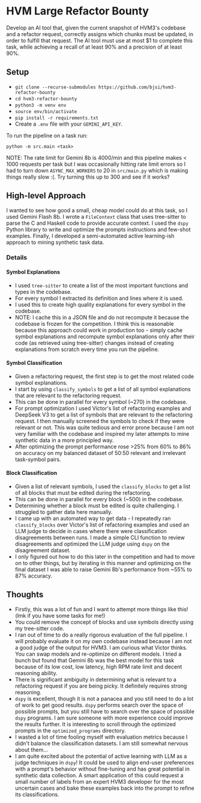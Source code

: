 # HVM Large Refactor Bounty

Develop an AI tool that, given the current snapshot of HVM3's codebase and a refactor request, correctly assigns which chunks must be updated, in order to fulfill that request. The AI tool must use at most $1 to complete this task, while achieving a recall of at least 90% and a precision of at least 90%.

## Setup

- `git clone --recurse-submodules https://github.com/bjsi/hvm3-refactor-bounty`
- `cd hvm3-refactor-bounty`
- `python3 -m venv env`
- `source env/bin/activate`
- `pip install -r requirements.txt`
- Create a `.env` file with your `GEMINI_API_KEY`.

To run the pipeline on a task run:

`python -m src.main <task>`

NOTE: The rate limit for Gemini 8b is 4000/min and this pipeline makes < 1000 requests per task but I was occasionally hitting rate limit errors so I had to turn down `ASYNC_MAX_WORKERS` to 20 in `src/main.py` which is making things really slow :(. Try turning this up to 300 and see if it works?

## High-level Approach

I wanted to see how good a small, cheap model could do at this task, so I used Gemini Flash 8b. I wrote a `FileContext` class that uses tree-sitter to parse the C and Haskell code to provide accurate context. I used the `dspy` Python library to write and optimize the prompts instructions and few-shot examples. Finally, I developed a semi-automated active learning-ish approach to mining synthetic task data.

### Details

#### Symbol Explanations

- I used `tree-sitter` to create a list of the most important functions and types in the codebase.
- For every symbol I extracted its definition and lines where it is used.
- I used this to create high quality explanations for every symbol in the codebase.
- NOTE: I cache this in a JSON file and do not recompute it because the codebase is frozen for the competition. I think this is reasonable because this approach could work in production too - simply cache symbol explanations and recompute symbol explanations only after their code (as retrieved using tree-sitter) changes instead of creating explanations from scratch every time you run the pipeline.

#### Symbol Classification

- Given a refactoring request, the first step is to get the most related code symbol explanations.
- I start by using `classify_symbols` to get a list of all symbol explanations that are relevant to the refactoring request.
- This can be done in parallel for every symbol (~270) in the codebase.
- For prompt optimization I used Victor's list of refactoring examples and DeepSeek V3 to get a list of symbols that are relevant to the refactoring request. I then manually screened the symbols to check if they were relevant or not. This was quite tedious and error prone because I am not very familiar with the codebase and inspired my later attempts to mine synthetic data in a more principled way.
- After optimizing the prompt performance rose >25% from 60% to 86% on accuracy on my balanced dataset of 50:50 relevant and irrelevant task-symbol pairs.

#### Block Classification

- Given a list of relevant symbols, I used the `classify_blocks` to get a list of all blocks that must be edited during the refactoring.
- This can be done in parallel for every block (~500) in the codebase.
- Determining whether a block must be edited is quite challenging. I struggled to gather data here manually.
- I came up with an automated way to get data - I repeatedly ran `classify_blocks` over Victor's list of refactoring examples and used an LLM judge to decide in cases where there were classification disagreements between runs. I made a simple CLI function to review disagreements and optimized the LLM judge using `dspy` on the disagreement dataset.
- I only figured out how to do this later in the competition and had to move on to other things, but by iterating in this manner and optimizing on the final dataset I was able to raise Gemini 8b's performance from ~55% to 87% accuracy.

## Thoughts

- Firstly, this was a lot of fun and I want to attempt more things like this! (lmk if you have some tasks for me!)
- You could remove the concept of blocks and use symbols directly using my tree-sitter code.
- I ran out of time to do a really rigorous evaluation of the full pipeline. I will probably evaluate it on my own codebase instead because I am not a good judge of the output for HVM3. I am curious what Victor thinks. You can swap models and re-optimize on different models. I tried a bunch but found that Gemini 8b was the best model for this task because of its low cost, low latency, high RPM rate limit and decent reasoning ability.
- There is significant ambiguity in determining what is relevant to a refactoring request if you are being picky. It definitely requires strong reasoning.
- `dspy` is excellent, though it is not a panacea and you still need to do a lot of work to get good results. `dspy` performs search over the space of possible prompts, but you still have to search over the space of possible `dspy` programs. I am sure someone with more experience could improve the results further. It is interesting to scroll through the optimized prompts in the `optimized_programs` directory.
- I wasted a lot of time fooling myself with evaluation metrics because I didn't balance the classification datasets. I am still somewhat nervous about them...
- I am quite excited about the potential of active learning with LLM as a judge techniques in `dspy`! It could be used to align end-user preferences with a prompt's behavior without fine-tuning and has great potential in synthetic data collection. A smart application of this could request a small number of labels from an expert HVM3 developer for the most uncertain cases and bake these examples back into the prompt to refine its classifications.
